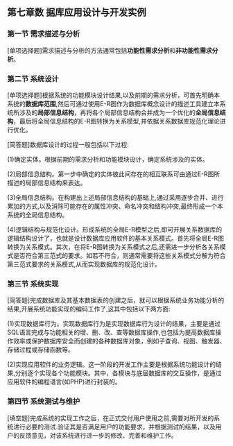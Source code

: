 ## 第七章数 据库应用设计与开发实例



### 第一节 需求描述与分析

[单项选择题]需求描述与分析的方法通常包括**功能性需求分析**和**非功能性需求分析**。



### 第二节 系统设计

[单项选择题]根据系统的功能模块设计结果,以及前期的需求分析，可首先明确本系统的**数据库范围**,然后可通过使用E-R图作为数据库概念设计的描述工具建立本系统所涉及的**局部信息结构**，再将各个局部信息结构合并成为一个优化的**全局信息结构**，最后将全局信息结构的E-R图转换为关系模型,并依据关系数据库规范化理论进行优化。

[简答题]数据库设计的过程一般包括以下过程:

(1)确定实体。根据前期的需求分析和功能模块设计，确定系统涉及的实体。

(2)局部信息结构。第一步中确定的实体彼此间存在的相互联系可由通过E-R图所描述的局部信息结构来表达。

(3)全局信息结构。在构建出上述局部信息结构的基础上,通过采用逐步合并、进行累加的方式,以及消除可能存在的属性冲突、命名冲突和结构冲突,最终形成一个本系统的全局信息结构。

(4)逻辑结构与规范化设计。形成系统的全局E-R模型之后,即可开展关系数据库的逻辑结构设计了，也就是设计数据库应用软件的基本关系模式。首先将全局E-R图转换为关系模式。其次，在将E-R图转换为关系模式之后,还需进一步分析各关系模式是否符合第三范式的要求。如若不符合，则通常需要将这些关系模式分解为符合第三范式要求的关系模式,从而实现数据库的规范化设计。



### 第三节 系统实现

[简答题]完成数据库及其基本数据表的创建之后，就可以根据系统业务功能分析的结果,开展系统功能实现的编码工作了,这其中包括以下两方面:

(1)实现数据库行为。实现数据库行为是实现数据库行为设计的结果，主要是通过SQL语言完成与功能相关的增、删、改、查等数据库操作,也包括为提高数据库操作效率或保护数据库安全而创建的各种数据库对象，例如子查询、视图、触发器、存储过程或存储函数等。

(2)实现应用软件的业务逻辑。这一阶段的开发工作主要是根据系统功能设计的结果,分别逐个实现各个功能模块。其中，各模块与底层数据库的交互操作，是通过应用软件的编程语言(如PHP)进行封装的。



### 第四节 系统测试与维护

[填空题]完成系统的实现工作之后，在正式交付用户使用之前,需要对所开发的系统进行必要的测试.验证其是否满足用户的功能要求，并根据测试的结果，以及用户的反馈意见，对该系统进行进一步的修改、完善和维护工作。